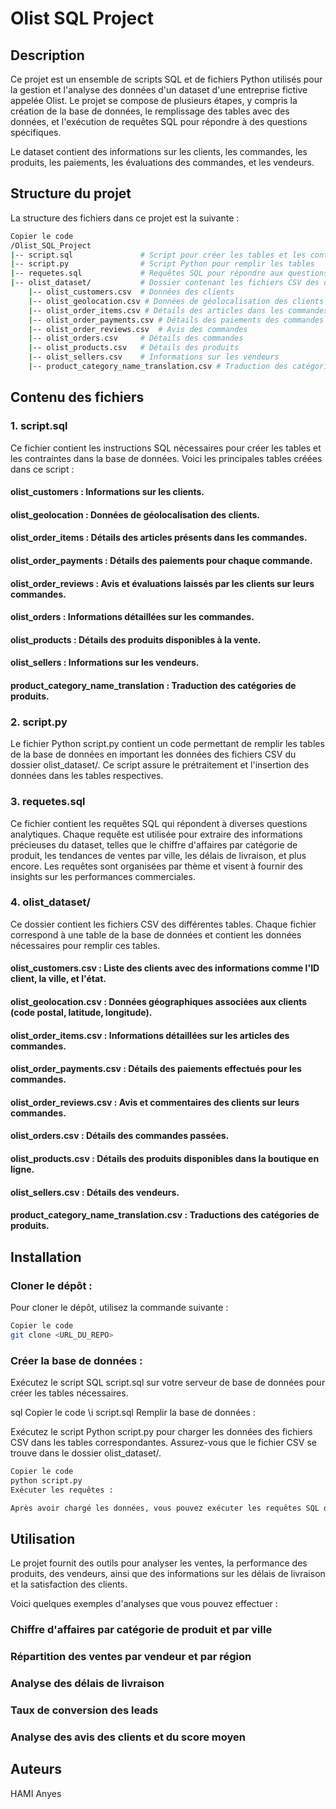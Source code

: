 # Olist SQL Project
## Description
Ce projet est un ensemble de scripts SQL et de fichiers Python utilisés pour la gestion et l'analyse des données d'un dataset d'une entreprise fictive appelée Olist. Le projet se compose de plusieurs étapes, y compris la création de la base de données, le remplissage des tables avec des données, et l'exécution de requêtes SQL pour répondre à des questions spécifiques.

Le dataset contient des informations sur les clients, les commandes, les produits, les paiements, les évaluations des commandes, et les vendeurs.

## Structure du projet
La structure des fichiers dans ce projet est la suivante :

```bash
Copier le code
/Olist_SQL_Project
|-- script.sql               # Script pour créer les tables et les contraintes
|-- script.py                # Script Python pour remplir les tables
|-- requetes.sql             # Requêtes SQL pour répondre aux questions spécifiques
|-- olist_dataset/           # Dossier contenant les fichiers CSV des différentes tables
    |-- olist_customers.csv  # Données des clients
    |-- olist_geolocation.csv # Données de géolocalisation des clients
    |-- olist_order_items.csv # Détails des articles dans les commandes
    |-- olist_order_payments.csv # Détails des paiements des commandes
    |-- olist_order_reviews.csv  # Avis des commandes
    |-- olist_orders.csv     # Détails des commandes
    |-- olist_products.csv   # Détails des produits
    |-- olist_sellers.csv    # Informations sur les vendeurs
    |-- product_category_name_translation.csv # Traduction des catégories de produits
```

    
## Contenu des fichiers
### 1. script.sql
Ce fichier contient les instructions SQL nécessaires pour créer les tables et les contraintes dans la base de données. Voici les principales tables créées dans ce script :

#### olist_customers : Informations sur les clients.

#### olist_geolocation : Données de géolocalisation des clients.

#### olist_order_items : Détails des articles présents dans les commandes.

#### olist_order_payments : Détails des paiements pour chaque commande.

#### olist_order_reviews : Avis et évaluations laissés par les clients sur leurs commandes.

#### olist_orders : Informations détaillées sur les commandes.

#### olist_products : Détails des produits disponibles à la vente.

#### olist_sellers : Informations sur les vendeurs.

#### product_category_name_translation : Traduction des catégories de produits.

### 2. script.py
Le fichier Python script.py contient un code permettant de remplir les tables de la base de données en important les données des fichiers CSV du dossier olist_dataset/. Ce script assure le prétraitement et l'insertion des données dans les tables respectives.

### 3. requetes.sql
Ce fichier contient les requêtes SQL qui répondent à diverses questions analytiques. Chaque requête est utilisée pour extraire des informations précieuses du dataset, telles que le chiffre d'affaires par catégorie de produit, les tendances de ventes par ville, les délais de livraison, et plus encore. Les requêtes sont organisées par thème et visent à fournir des insights sur les performances commerciales.

### 4. olist_dataset/
Ce dossier contient les fichiers CSV des différentes tables. Chaque fichier correspond à une table de la base de données et contient les données nécessaires pour remplir ces tables.

#### olist_customers.csv : Liste des clients avec des informations comme l'ID client, la ville, et l'état.

#### olist_geolocation.csv : Données géographiques associées aux clients (code postal, latitude, longitude).

#### olist_order_items.csv : Informations détaillées sur les articles des commandes.

#### olist_order_payments.csv : Détails des paiements effectués pour les commandes.

#### olist_order_reviews.csv : Avis et commentaires des clients sur leurs commandes.

#### olist_orders.csv : Détails des commandes passées.

#### olist_products.csv : Détails des produits disponibles dans la boutique en ligne.

#### olist_sellers.csv : Détails des vendeurs.

#### product_category_name_translation.csv : Traductions des catégories de produits.

## Installation
### Cloner le dépôt :

Pour cloner le dépôt, utilisez la commande suivante :

```bash
Copier le code
git clone <URL_DU_REPO>
```
### Créer la base de données :

Exécutez le script SQL script.sql sur votre serveur de base de données pour créer les tables nécessaires.

sql
Copier le code
\i script.sql
Remplir la base de données :

Exécutez le script Python script.py pour charger les données des fichiers CSV dans les tables correspondantes. Assurez-vous que le fichier CSV se trouve dans le dossier olist_dataset/.

```bash
Copier le code
python script.py
Exécuter les requêtes :

Après avoir chargé les données, vous pouvez exécuter les requêtes SQL dans requetes.sql pour obtenir les résultats analytiques.
```
## Utilisation
Le projet fournit des outils pour analyser les ventes, la performance des produits, des vendeurs, ainsi que des informations sur les délais de livraison et la satisfaction des clients.

Voici quelques exemples d'analyses que vous pouvez effectuer :

### Chiffre d'affaires par catégorie de produit et par ville

### Répartition des ventes par vendeur et par région

### Analyse des délais de livraison

### Taux de conversion des leads

### Analyse des avis des clients et du score moyen

## Auteurs
HAMI Anyes
